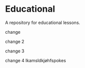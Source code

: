 # Educational
A repository for educational lessons.

change

change 2

change 3

change 4
lkamsldkjøhfspokes